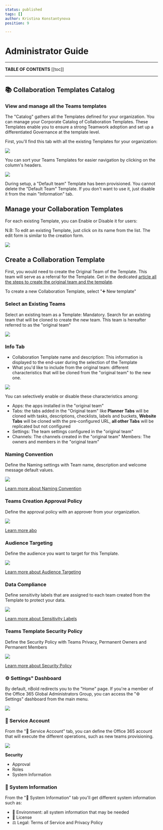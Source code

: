 ```yaml
---
status: published
tags: []
author: Kristina Konstantynova
position: 9

---
```

# Administrator Guide

***

**TABLE OF CONTENTS**
[[toc]]

***

## 📚 Collaboration Templates Catalog

### View and manage all the Teams templates

The "Catalog" gathers all the Templates defined for your organization. You can manage your Corporate Catalog of Collaboration Templates. These Templates enable you to ensure a strong Teamwork adoption and set up a differentiated Governance at the template level.

First, you'll find this tab with all the existing Templates for your organization:

![](/media/screenshot-2022-02-10-at-12-06-58.png)

You can sort your Teams Templates for easier navigation by clicking on the column's headers.

![](https://downloads.intercomcdn.com/i/o/175629725/a7d80f07b578f9cb02a9098d/image.png)

During setup, a "Default team" Template has been provisioned. You cannot delete the "Default Team" Template. If you don't want to use it, just disable it from the main "Information" tab.

## Manage your Collaboration Templates

For each existing Template, you can Enable or Disable it for users:

N.B: To edit an existing Template, just click on its name from the list. The edit form is similar to the creation form.

![](https://downloads.intercomcdn.com/i/o/175629976/0fd31007ea6ade2d20a50cd8/image.png)

## Create a Collaboration Template

First, you would need to create the Original Team of the Template. This team will serve as a referral for the Template. Get in the dedicated [article all the steps to create the original team and the template](/collaboration-templates/create-a-new-collaboration-template.md).

To create a new Collaboration Template, select "➕ New template"

### Select an Existing Teams

Select an existing team as a Template: Mandatory. Search for an existing team that will be cloned to create the new team. This team is hereafter referred to as the "original team"

![](/media/screenshot-2022-02-22-at-11-23-24.png)

### Info Tab

* Collaboration Template name and description: This information is displayed to the end-user during the selection of the Template
* What you'd like to include from the original team: different characteristics that will be cloned from the "original team" to the new one.

![](/media/info-tab.png)

You can selectively enable or disable these characteristics among:

* Apps: the apps installed in the "original team"
* Tabs: the tabs added in the "Original team" like **Planner Tabs** will be cloned with tasks, descriptions, checklists, labels and buckets, **Website Tabs** will be cloned with the pre-configured URL, **all other Tabs** will be replicated but not configured
* Settings: The team settings configured in the "original team"
* Channels: The channels created in the "original team" Members: The owners and members in the "original team"

### Naming Convention

Define the Naming settings with Team name, description and welcome message default values.

![](/media/naming-convention.png)

[Learn more about Naming Convention](/governance-policies/naming-conventions.md)

### Teams Creation Approval Policy

Define the approval policy with an approver from your organization.

![](/media/teams-creation-approval-policy.png)

[Learn more abo](/governance-policies/naming-conventions.md)

### Audience Targeting

Define the audience you want to target for this Template.

![](/media/audience-targeting.png)

[Learn more about Audience Targeting](https://help.salestim.com/en/articles/3519963-audience-targeting)

### Data Compliance

Define sensitivity labels that are assigned to each team created from the Template to protect your data.

![](/media/data-compliance.png)

[Learn more about Sensitivity Labels](/governance-policies/sensitivity-labels.md)

### Teams Template Security Policy

Define the Security Policy with Teams Privacy, Permanent Owners and Permanent Members

![](/media/teams-template-security-policy.png)

[Learn more about Security Policy](https://help.salestim.com/en/articles/3519966-security-policy)

### ⚙ Settings" Dashboard

By default, nBold redirects you to the "Home" page. If you're a member of the Office 365 Global Administrators Group, you can access the "⚙ Settings" dashboard from the main menu.

![](/media/settings-dashboard.png)

### 🤖 Service Account

From the "🤖 Service Account" tab, you can define the Office 365 account that will execute the different operations, such as new teams provisioning.

![](/media/service-account.png)

**Security**

* Approval
* Roles
* System Information

### 📰 System Information

From the "📰 System Information" tab you'll get different system information such as:

* 🔬 Environment: all system information that may be needed
* 🎫 License
* ⚖️ Legal: Terms of Service and Privacy Policy
